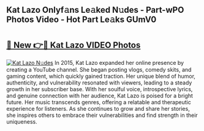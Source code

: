 ## Kat Lazo Onlyf𝚊ns Le𝚊ked N𝚞des - Part-wPO Photos Video - Hot Part Le𝚊ks GUmV0

# <h2><a href="http://ab40156.deff.icu/?id=Kat+Lazo">🔗 New 👉🔴 Kat Lazo VIDEO Photos</a></h2>

[![Kat Lazo N𝚞des](https://i.imgur.com/rIISA9y.gif)](http://ab40156.deff.icu/?id=Kat+Lazo)
In 2015, Kat Lazo expanded her online presence by creating a YouTube channel. She began posting vlogs, comedy skits, and gaming content, which quickly gained traction. Her unique blend of humor, authenticity, and vulnerability resonated with viewers, leading to a steady growth in her subscriber base. With her soulful voice, introspective lyrics, and genuine connection with her audience, Kat Lazo is poised for a bright future. Her music transcends genres, offering a relatable and therapeutic experience for listeners. As she continues to grow and share her stories, she inspires others to embrace their vulnerabilities and find strength in their uniqueness.

